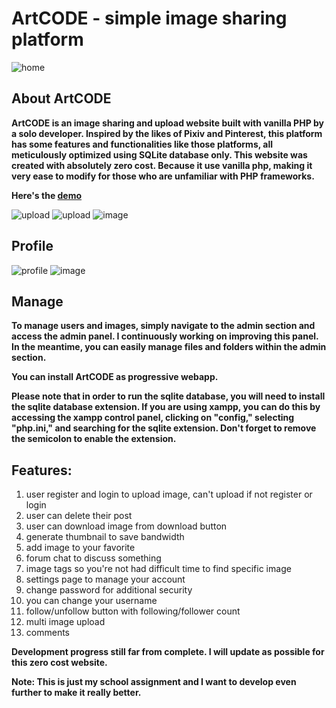 
# ArtCODE - simple image sharing platform

![home](https://raw.githubusercontent.com/BurgerIsReal01/image/main/02.png)
## About ArtCODE 
**ArtCODE is an image sharing and upload website built with vanilla PHP by a solo developer.
Inspired by the likes of Pixiv and Pinterest, this platform has some features and functionalities like those platforms, all meticulously optimized using SQLite database only. This website was created with absolutely zero cost. Because it use vanilla php, making it very ease to modify for those who are unfamiliar with PHP frameworks.**

**Here's the [demo](https://test.artworldjp.repl.co/)**

![upload](https://raw.githubusercontent.com/BurgerIsReal01/image/main/01.png)
![upload](https://raw.githubusercontent.com/BurgerIsReal01/image/main/03.png)
![image](https://raw.githubusercontent.com/BurgerIsReal01/image/main/04.png)

## Profile
![profile](https://raw.githubusercontent.com/BurgerIsReal01/image/main/05.png)
![image](https://raw.githubusercontent.com/BurgerIsReal01/image/main/06.png)

## Manage

**To manage users and images, simply navigate to the admin section and access the admin panel. I continuously working on improving this panel. In the meantime, you can easily manage files and folders within the admin section.**

**You can install ArtCODE as progressive webapp.**

**Please note that in order to run the sqlite database, you will need to install the sqlite database extension. If you are using xampp, you can do this by accessing the xampp control panel, clicking on "config," selecting "php.ini," and searching for the sqlite extension. Don't forget to remove the semicolon to enable the extension.**

## Features:


1. user register and login to upload image, can't upload if not register or login
2. user can delete their post
3. user can download image from download button
4. generate thumbnail to save bandwidth
5. add image to your favorite
6. forum chat to discuss something
7. image tags so you're not had difficult time to find specific image
8. settings page to manage your account
9. change password for additional security
10. you can change your username
11. follow/unfollow button with following/follower count
12. multi image upload
13. comments


**Development progress still far from complete. I will update as possible for this zero cost website.**

**Note: This is just my school assignment and I want to develop even further to make it really better.**
